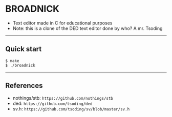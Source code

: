 # BROADNICK

* Text editor made in C for educational purposes
* Note: this is a clone of the DED text editor done by who? A mr. Tsoding

---

## Quick start

```console
$ make
$ ./broadnick
```

---

## References

* nothings/stb: `https://github.com/nothings/stb`
* ded: `https://github.com/tsoding/ded`
* sv.h: `https://github.com/tsoding/sv/blob/master/sv.h`
